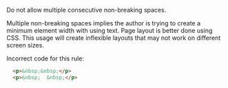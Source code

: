 Do not allow multiple consecutive non-breaking spaces.

Multiple non-breaking spaces implies the author is trying to create a minimum element width
with using text.  Page layout is better done using CSS.  This usage will create inflexible layouts
that may not work on different screen sizes.

Incorrect code for this rule:
```html
  <p>&nbsp;&nbsp;</p>
  <p>&nbsp;  &nbsp;</p>
```
